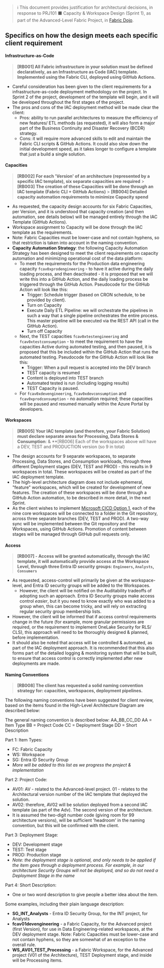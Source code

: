 > ℹ️ This document provides justification for architectural decisions, in response to PRJ101 ⬛ Capacity & Workspace Design (Sprint 1), as part of the Advanced-Level Fabric Project, in [Fabric Dojo](https://skool.com/fabricdojo/about).

## Specifics on how the design meets each specific client requirement

#### Infrastructure-as-Code

> **[RB001] All Fabric infrastructure in your solution must be defined declaratively, as an Infrastructure as Code (IAC) template. Implemented using the Fabric CLI, deployed using GitHub Actions.**

- Careful consideration has been given to the client requirements for a infrastructure-as-code deployment methodology on the project. In Sprint 2 of the project, development of the template will begin, and it will be developed throughout the first stages of the project.
- The pros and cons of the IAC deployment method will be made clear the client:
  - Pros: ability to run parallel architectures to measure the efficiency of new features/ ETL methods (as requested), it will also form a major part of the Business Continuity and Disaster Recovery (BCDR) strategy.
  - Cons: it will require more advanced skills to edit and maintain the Fabric CLI scripts & GitHub Actions. It could also slow down the initial development speed, as it takes longer to configure a template that just a build a single solution.

#### Capacities

> **[RB002]** **For each 'Version' of an architecture (represented by a specific IAC template), six separate capacities are required** > **[RB003]** **The creation of these Capacities will be done through an IAC template (Fabric CLI + GitHub Actions)** > **[RB004] Detailed capacity automation requirements to minimize Capacity spend**

- As requested, the capacity design accounts for six Fabric Capacities, per Version, and it is understood that capacity creation (and then automation, see details below) will be managed entirely through the IAC Template (GitHub Actions).
- Workspace assignment to Capacity will be done through the IAC template as the requirements.
- Note: Fabric Capacities must be lower-case and not contain hyphens, so that restriction is taken into account in the naming convention.
- **Capacity Automation Strategy**: the following Capacity Automation Strategy has been designed to meet the client requirements on capacity automation and minimizing operational cost of the data platform:
  - To meet the requirements for the Production data engineering capacity `fcav0xprodengineering` - to have it active during the daily loading process, and then deactivated - it is proposed that we will write this into a GitHub Action, and the daily loading process be triggered through the GitHub Action. Pseudocode for the GitHub Action will look like this:
    - Trigger: Schedule trigger (based on CRON schedule, to be provided by client).
    - Turn on Capacity
    - Execute Daily ETL Pipeline: we will orchestrate the pipelines in such a way that a single pipeline orchestrates the entire process. This master pipeline will be executed via the REST API (call in the GitHub Action).
    - Turn off Capacity
  - Next, the TEST capacities `fcav0xtestengineering` and `fcav0xtestconsumption` - to meet the requirement to have the capacities Active during automated testing, and then paused, it is proposed that this be included within the GitHub Action that runs the automated testing. Pseudocode for the GitHub Action will look like this:
    - Trigger: When a pull request is accepted into the DEV branch
    - TEST capacity is resumed
    - Content is deployed into TEST branch
    - Automated tested is run (including logging results)
    - TEST Capacity is paused.
  - For `fcav0xdevengineering`, `fcav0xdevconsumption` and `fcav0xprodconsumption` - no automation required; these capacities will be paused and resumed manually within the Azure Portal by developers.

#### Workspaces

> **[RB005] Your IAC template (and therefore, your Fabric Solution) must declare separate areas for Processing, Data Stores & Consumption**: & \*\*[RB006] Each of the workspaces above will have a DEV, TEST and PRODUCTION version (so 9 in total)

- The design accounts for 9 separate workspaces, to separate Processing, Data Stores, and Consumption workloads, through three different Deployment stages (DEV, TEST and PROD) - this results in 9 workspaces in total. These workspaces will be created as part of the IAC deployment template.
- The high-level architecture diagram does not include ephemeral, "feature" workspaces, which will be created for development of new features. The creation of these workspaces will be done through a GitHub Action automation, to be described in more detail, in the next Sprint.
- As the client wishes to implement [Microsoft CICD Option 1](https://learn.microsoft.com/en-us/fabric/cicd/manage-deployment#option-1---git--based-deployments), each of the nine core workspaces will be connected to a folder in the Git repository, across three separate branches (DEV, TEST and PROD). A two-way sync will be implemented between the Git repository and the Workspaces, using GitHub Actions. Promotion of content between stages will be managed through GitHub pull requests only.

#### Access

> **[RB007] - Access will be granted automatically, through the IAC template, it will automatically provide access at the Workspace Level, through three Entra ID security groups: `Engineers`, `Analysts`, `Consumers`**

- As requested, access-control will primarily be given at the workspace-level, and Entra ID security groups will be added to the Workspaces.
  - However, the client will be notified on the Auditability tradeoffs of adopting such an approach. Entra ID Security groups make access control _easier_, but it you need to know exactly who was added to a group when, this can become tricky, and will rely on extracting regular security group membership lists.
- However, the client will be informed that if access control requirements change in the future (for example, more granular permissions are required, or the requirement to implement OneLake Security for RLS/ CLS), this approach will need to be thoroughly designed & planned, before implementation.
- It should also be noted that access will be controlled & automated, as part of the IAC deployment approach. It is recommended that this also forms part of the detailed logging & monitoring system that will be built, to ensure that access control is correctly implemented after new deployments are made.

#### Naming Conventions

> **[RB008] The client has requested a solid naming convention strategy for: capacities, workspaces, deployment pipelines.**

The following naming conventions have been suggested for client review, based on the items found in the High-Level Architecture Diagram are described below:

The general naming convention is described below:
AA_BB_CC_DD
AA = Item Type
BB = Project Code
CC = Deployment Stage
DD = Short Description

Part 1: Item Types:

- FC: Fabric Capacity
- WS: Workspace
- SG: Entra ID Security Group
- _More will be added to this list as we progress the project & implementation_

Part 2: Project Code:

- AV01: AV - related to the Advanced-level project. 01 - relates to the Architectural version number of the IAC template that deployed the solution.
- AV02: therefore, AV02 will be solution deployed from a second IAC template (as part of the Adv). The second version of the architecture.
- It is assumed the two-digit number code (giving room for 99 architecture versions), will be sufficient 'headroom' in the naming convention, but this will be confirmed with the client.

Part 3: Deployment Stage:

- DEV: Development stage
- TEST: Test stage
- PROD: Production stage
- _Note: the deployment stage is optional, and only needs to be applied if the item goes through a deployment process. For example, in our architecture Security Groups will not be deployed, and so do not need a Deployment Stage in the name_

Part 4: Short Description:

- One or two word description to give people a better idea about the item.

Some examples, including their plain language description:

- **SG_INT_Analysts** - Entra ID Security Group, for the INT project, for Analysts
- **fcav01devengineering** - a Fabric Capacity, for the Advanced project (first Version), for use in Data Engineering-related workspaces, at the DEV deployment stage. Note: Fabric Capacities must be lower-case and not contain hyphens, so they are somewhat of an exception to the overall rule.
- **WS_AV01_TEST_Processing** - a Fabric Workspace, for the Advanced project (V01 of the Architecture), TEST Deployment stage, and inside will be Processing items.
